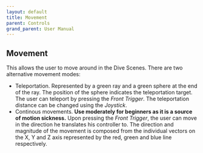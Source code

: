 ```yaml
---
layout: default
title: Movement
parent: Controls
grand_parent: User Manual
---
```


## Movement
This allows the user to move around in the Dive Scenes.
There are two alternative movement modes:
- Teleportation. Represented by a green ray and a green sphere at the end of the ray. The position of the sphere indicates the teleportation target. The user can teleport by pressing the *Front Trigger*. The teleportation distance can be changed using the *Joystick*.
- Continous movements. **Use moderately for beginners as it is a source of motion sickness.** Upon pressing the *Front Trigger*, the user can move in the direction he translates his controller to. The direction and magnitude of the movement is composed from the individual vectors on the X, Y and Z axis represented by the red, green and blue line respectively.